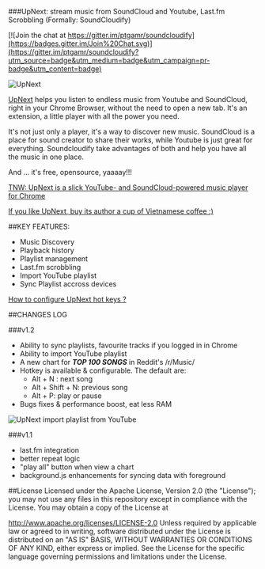 ###UpNext: stream music from SoundCloud and Youtube, Last.fm Scrobbling (Formally: SoundCloudify)

[![Join the chat at https://gitter.im/ptgamr/soundcloudify](https://badges.gitter.im/Join%20Chat.svg)](https://gitter.im/ptgamr/soundcloudify?utm_source=badge&utm_medium=badge&utm_campaign=pr-badge&utm_content=badge)

![UpNext](http://i.imgur.com/S12Ix9j.png)

[UpNext](https://chrome.google.com/webstore/detail/soundcloudify/boblphpidkohagaoinepjgecndchlnbk) helps you listen to endless music from Youtube and SoundCloud, right in your Chrome Browser, without the need to open a new tab. It's an extension, a little player with all the power you need.

It's not just only a player, it's a way to discover new music. SoundCloud is a place for sound creator to share their works, while Youtube is just great for everything. Soundcloudify take advantages of both and help you have all the music in one place.

And ... it's free, opensource, yaaaay!!!

[TNW: UpNext is a slick YouTube- and SoundCloud-powered music player for Chrome](http://thenextweb.com/apps/2015/05/27/soundcloudify-is-a-slick-youtube-and-soundcloud-powered-music-player-for-chrome/)

[If you like UpNext, buy its author a cup of Vietnamese coffee :)](https://www.paypal.com/cgi-bin/webscr?cmd=_donations&business=PJHLAT7APWS62&lc=VN&item_name=SoundCloudify&currency_code=USD&bn=PP%2dDonationsBF%3abtn_donateCC_LG%2egif%3aNonHosted)

##KEY FEATURES:
- Music Discovery
- Playback history
- Playlist management
- Last.fm scrobbling
- Import YouTube playlist
- Sync Playlist accross devices

[How to configure UpNext hot keys ?](https://gist.github.com/ptgamr/96caea84b206b7a361a1)



##CHANGES LOG

###v1.2
- Ability to sync playlists, favourite tracks if you logged in in Chrome
- Ability to import YouTube playlist
- A new chart for ***TOP 100 SONGS*** in Reddit's /r/Music/
- Hotkey is available & configurable. The default are:
  * Alt + N : next song
  * Alt + Shift + N: previous song
  * Alt + P: play or pause
- Bugs fixes & performance boost, eat less RAM

![UpNext import playlist from YouTube](http://i.imgur.com/NeDdQOt.gif)

###v1.1
- last.fm integration
- better repeat logic
- "play all" button when view a chart
- background.js enhancements for syncing data with foreground

##License
Licensed under the Apache License, Version 2.0 (the "License"); you may not use any files in this repository except in compliance with the License. You may obtain a copy of the License at

http://www.apache.org/licenses/LICENSE-2.0
Unless required by applicable law or agreed to in writing, software distributed under the License is distributed on an "AS IS" BASIS, WITHOUT WARRANTIES OR CONDITIONS OF ANY KIND, either express or implied. See the License for the specific language governing permissions and limitations under the License.
